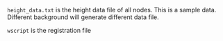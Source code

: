 `height_data.txt` is the height data file of all nodes. This is a sample data. Different background will generate different data file.

`wscript` is the registration file
